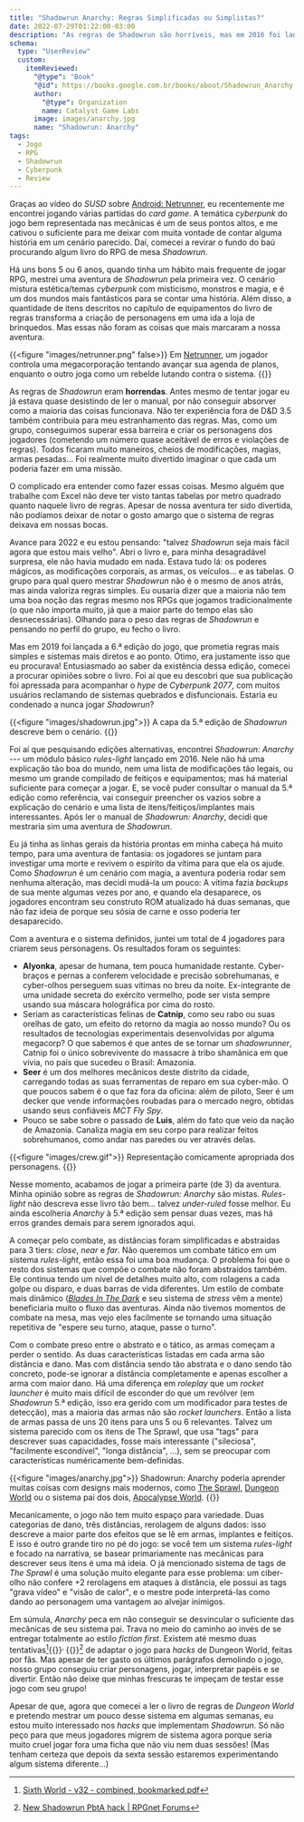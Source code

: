 ```yaml
---
title: "Shadowrun Anarchy: Regras Simplificadas ou Simplistas?"
date: 2022-07-29T01:22:00-03:00
description: "As regras de Shadowrun são horríveis, mas em 2016 foi lançado o Anarchy: uma versão mais simplificada das regras que prometia maior foco na narrativa."
schema:
  type: "UserReview"
  custom:
    itemReviewed:
      "@type": "Book"
      "@id": https://books.google.com.br/books/about/Shadowrun_Anarchy.html?id=XvpawQEACAAJ
      author:
        "@type": Organization
        name: Catalyst Game Labs
      image: images/anarchy.jpg
      name: "Shadowrun: Anarchy"
tags:
  - Jogo
  - RPG
  - Shadowrun
  - Cyberpunk
  - Review
---
```


Graças ao vídeo do *SUSD* sobre [Android: Netrunner](https://www.youtube.com/watch?v=Ev24b_17-Po), eu recentemente me encontrei jogando várias partidas do *card game*. A temática *cyberpunk* do jogo bem representada nas mecânicas é um de seus pontos altos, e me cativou o suficiente para me deixar com muita vontade de contar alguma história em um cenário parecido. Daí, comecei a revirar o fundo do baú procurando algum livro do RPG de mesa *Shadowrun*.

Há uns bons 5 ou 6 anos, quando tinha um hábito mais frequente de jogar RPG, mestrei uma aventura de *Shadowrun* pela primeira vez. O cenário mistura estética/temas *cyberpunk* com misticismo, monstros e magia, e é um dos mundos mais fantásticos para se contar uma história. Além disso, a quantidade de itens descritos no capítulo de equipamentos do livro de regras transforma a criação de personagens em uma ida a loja de brinquedos. Mas essas não foram as coisas que mais marcaram a nossa aventura.

{{<figure "images/netrunner.png" false>}}
  Em [Netrunner](https://nisei.net/), um jogador controla uma megacorporação tentando avançar sua agenda de planos, enquanto o outro joga como um rebelde lutando contra o sistema.
{{</figure>}}

As regras de *Shadowrun* eram **horrendas**. Antes mesmo de tentar jogar eu já estava quase desistindo de ler o manual, por não conseguir absorver como a maioria das coisas funcionava. Não ter experiência fora de D&D 3.5 também contribuia para meu estranhamento das regras. Mas, como um grupo, conseguimos superar essa barreira e criar os personagens dos jogadores (cometendo um número quase aceitável de erros e violações de regras). Todos ficaram muito maneiros, cheios de modificações, magias, armas pesadas... Foi realmente muito divertido imaginar o que cada um poderia fazer em uma missão.

O complicado era entender como fazer essas coisas. Mesmo alguém que trabalhe com Excel não deve ter visto tantas tabelas por metro quadrado quanto naquele livro de regras. Apesar de nossa aventura ter sido divertida, não podíamos deixar de notar o gosto amargo que o sistema de regras deixava em nossas bocas.

Avance para 2022 e eu estou pensando: "talvez *Shadowrun* seja mais fácil agora que estou mais velho". Abri o livro e, para minha desagradável surpresa, ele não havia mudado em nada. Estava tudo lá: os poderes mágicos, as modificações corporais, as armas, os veículos... e as tabelas. O grupo para qual quero mestrar *Shadowrun* não é o mesmo de anos atrás, mas ainda valoriza regras simples. Eu ousaria dizer que a maioria não tem uma boa noção das regras mesmo nos RPGs que jogamos tradicionalmente (o que não importa muito, já que a maior parte do tempo elas são desnecessárias). Olhando para o peso das regras de *Shadowrun* e pensando no perfil do grupo, eu fecho o livro.

Mas em 2019 foi lançada a 6.ª edição do jogo, que prometia regras mais simples e sistemas mais diretos e ao ponto. Ótimo, era justamente isso que eu procurava! Entusiasmado ao saber da existência dessa edição, comecei a procurar opiniões sobre o livro. Foi aí que eu descobri que sua publicação foi apressada para acompanhar o *hype* de *Cyberpunk 2077*, com muitos usuários reclamando de sistemas quebrados e disfuncionais. Estaria eu condenado a nunca jogar *Shadowrun*?

{{<figure "images/shadowrun.jpg">}}
  A capa da 5.ª edição de *Shadowrun* descreve bem o cenário.
{{</figure>}}

Foi aí que pesquisando edições alternativas, encontrei *Shadowrun: Anarchy* --- um módulo básico *rules-light* lançado em 2016. Nele não há uma explicação tão boa do mundo, nem uma lista de modificações tão legais, ou mesmo um grande compilado de feitiços e equipamentos; mas há material suficiente para começar a jogar. E, se você puder consultar o manual da 5.ª edição como referência, vai conseguir preencher os vazios sobre a explicação do cenário e uma lista de itens/feitiços/implantes mais interessantes. Após ler o manual de *Shadowrun: Anarchy*, decidi que mestraria sim uma aventura de *Shadowrun*.

Eu já tinha as linhas gerais da história prontas em minha cabeça há muito tempo, para uma aventura de fantasia: os jogadores se juntam para investigar uma morte e revivem o espírito da vítima para que ela os ajude. Como *Shadowrun* é um cenário com magia, a aventura poderia rodar sem nenhuma alteração, mas decidi mudá-la um pouco: A vítima fazia *backups* de sua mente algumas vezes por ano, e quando ela desaparece, os jogadores encontram seu construto ROM atualizado há duas semanas, que não faz ideia de porque seu sósia de carne e osso poderia ter desaparecido.

Com a aventura e o sistema definidos, juntei um total de 4 jogadores para criarem seus personagens. Os resultados foram os seguintes:

- **Alyonka**, apesar de humana, tem pouca humanidade restante. Cyber-braços e pernas a conferem velocidade e precisão sobrehumanas, e cyber-olhos perseguem suas vítimas no breu da noite. Ex-integrante de uma unidade secreta do exército vermelho, pode ser vista sempre usando sua máscara holográfica por cima do rosto.
- Seriam as características felinas de **Catnip**, como seu rabo ou suas orelhas de gato, um efeito do retorno da magia ao nosso mundo? Ou os resultados de tecnologias experimentais desenvolvidas por alguma megacorp? O que sabemos é que antes de se tornar um *shadowrunner*, Catnip foi o único sobrevivente do massacre à tribo shamânica em que vivia, no país que sucedeu o Brasil: Amazonia.
- **Seer** é um dos melhores mecânicos deste distrito da cidade, carregando todas as suas ferramentas de reparo em sua cyber-mão. O que poucos sabem é o que faz fora da oficina: além de piloto, Seer é um decker que vende informações roubadas para o mercado negro, obtidas usando seus confiáveis *MCT Fly Spy*.
- Pouco se sabe sobre o passado de **Luis**, além do fato que veio da nação de Amazonia. Canaliza magia em seu corpo para realizar feitos sobrehumanos, como andar nas paredes ou ver através delas.

{{<figure "images/crew.gif">}}
  Representação comicamente apropriada dos personagens.
{{</figure>}}

Nesse momento, acabamos de jogar a primeira parte (de 3) da aventura. Minha opinião sobre as regras de *Shadowrun: Anarchy* são mistas. *Rules-light* não descreva esse livro tão bem... talvez *under-ruled* fosse melhor. Eu ainda escolheria *Anarchy* à 5.ª edição sem pensar duas vezes, mas há erros grandes demais para serem ignorados aqui.

A começar pelo combate, as distâncias foram simplificadas e abstraidas para 3 tiers: *close*, *near* e *far*. Não queremos um combate tático em um sistema *rules-light*, então essa foi uma boa mudança. O problema foi que o resto dos sistemas que compõe o combate não foram abstraídos também. Ele continua tendo um nível de detalhes muito alto, com rolagens a cada golpe ou disparo, e duas barras de vida diferentes. Um estilo de combate mais dinâmico (*[Blades In The Dark](https://bladesinthedark.com/stress-trauma)* e seu sistema de *stress* vêm a mente) beneficiaria muito o fluxo das aventuras. Ainda não tivemos momentos de combate na mesa, mas vejo eles facilmente se tornando uma situação repetitiva de "espere seu turno, ataque, passe o turno".

Com o combate preso entre o abstrato e o tático, as armas começam a perder o sentido. As duas características listadas em cada arma são distância e dano. Mas com distância sendo tão abstrata e o dano sendo tão concreto, pode-se ignorar a distância completamente e apenas escolher a arma com maior dano. Há uma diferença em *roleplay* que um *rocket launcher* é muito mais difícil de esconder do que um revólver (em *Shadowrun* 5.ª edição, isso era gerido com um modificador para testes de detecção), mas a maioria das armas não são *rocket launchers*. Então a lista de armas passa de uns 20 itens para uns 5 ou 6 relevantes. Talvez um sistema parecido com os itens de The Sprawl, que usa "tags" para descrever suas capacidades, fosse mais interessante ("sileciosa", "facilmente escondível", "longa distância", ...), sem se preocupar com características numéricamente bem-definidas.

{{<figure "images/anarchy.jpg">}}
  Shadowrun: Anarchy poderia aprender muitas coisas com designs mais modernos, como [The Sprawl](https://www.drivethrurpg.com/product/171286/The-Sprawl----MIDNIGHT), [Dungeon World](https://dungeon-world.com/) ou o sistema pai dos dois, [Apocalypse World](http://apocalypse-world.com/).
{{</figure>}}

Mecanicamente, o jogo não tem muito espaço para variedade. Duas categorias de dano, três distâncias, rerolagem de alguns dados: isso descreve a maior parte dos efeitos que se lê em armas, implantes e feitiços. E isso é outro grande tiro no pé do jogo: se você tem um sistema *rules-light* e focado na narrativa, se basear primariamente nas mecânicas para descrever seus itens é uma má ideia. O já mencionado sistema de tags de *The Sprawl* é uma solução muito elegante para esse problema: um ciber-olho não confere +2 rerolagens em ataques à distância, ele possui as tags "grava vídeo" e "visão de calor", e o mestre pode interpretá-las como dando ao personagem uma vantagem ao alvejar inimigos.

Em súmula, *Anarchy* peca em não conseguir se desvincular o suficiente das mecânicas de seu sistema pai. Trava no meio do caminho ao invés de se entregar totalmente ao estilo *fiction first*. Existem até mesmo duas tentativas[^1]{{<html>}}<sup>, </sup>{{</html>}}[^2] de adaptar o jogo para *hacks* de Dungeon World, feitas por fãs. Mas apesar de ter gasto os últimos parágrafos demolindo o jogo, nosso grupo conseguiu criar personagens, jogar, interpretar papéis e se divertir. Então não deixe que minhas frescuras te impeçam de testar esse jogo com seu grupo!

Apesar de que, agora que comecei a ler o livro de regras de *Dungeon World* e pretendo mestrar um pouco desse sistema em algumas semanas, eu estou muito interessado nos *hacks* que implementam *Shadowrun*. Só não peço para que meus jogadores migrem de sistema agora porque seria muito cruel jogar fora uma ficha que não viu nem duas sessões! (Mas tenham certeza que depois da sexta sessão estaremos experimentando algum sistema diferente...)

[^1]: [Sixth World - v32 - combined, bookmarked.pdf](https://drive.google.com/file/d/1KGM7SWINY1DNv4QEOyojCbme8cY66uCQ/view)
[^2]: [New Shadowrun PbtA hack | RPGnet Forums](https://forum.rpg.net/index.php?threads/new-shadowrun-pbta-hack.765220/)